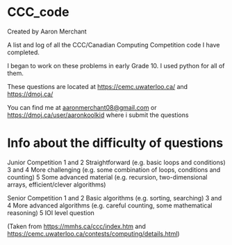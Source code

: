# CCC_code
Created by Aaron Merchant

A list and log of all the CCC/Canadian Computing Competition code I have completed.

I began to work on these problems in early Grade 10.
I used python for all of them.

These questions are located at https://cemc.uwaterloo.ca/ and https://dmoj.ca/

You can find me at aaronmerchant08@gmail.com or https://dmoj.ca/user/aaronkoolkid where i submit the questions

# Info about the difficulty of questions
Junior Competition
1 and 2	Straightforward
(e.g. basic loops and conditions)
3 and 4	More challenging
(e.g. some combination of loops, conditions and counting)
5	Some advanced material
(e.g. recursion, two-dimensional arrays, efficient/clever algorithms)

Senior Competition
1 and 2	Basic algorithms
(e.g. sorting, searching)
3 and 4	More advanced algorithms
(e.g. careful counting, some mathematical reasoning)
5	IOI level question

(Taken from https://mmhs.ca/ccc/index.htm and https://cemc.uwaterloo.ca/contests/computing/details.html)
